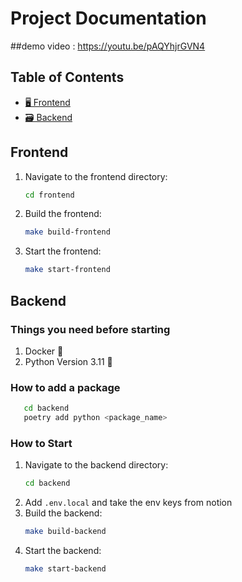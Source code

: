 # Project Documentation
##demo video : https://youtu.be/pAQYhjrGVN4

## Table of Contents
- [🖥️ Frontend](#frontend)
- [🗃️ Backend](#backend)

## Frontend
1. Navigate to the frontend directory:
   ```sh
   cd frontend
   ```
2. Build the frontend:
   ```sh
   make build-frontend
   ```
3. Start the frontend:
   ```sh
   make start-frontend
   ```

## Backend 

### Things you need before starting
1. Docker 🐳
2. Python Version 3.11 🐍

### How to add a package
```sh
   cd backend
   poetry add python <package_name>
   ```


### How to Start
1. Navigate to the backend directory:
   ```sh
   cd backend
   ```
2. Add `.env.local` and take the env keys from notion
3. Build the backend:
   ```sh
   make build-backend
   ```
4. Start the backend:
   ```sh
   make start-backend
   ```
